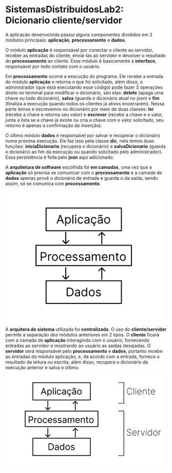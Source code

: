 # SistemasDistribuidosLab2: Dicionario cliente/servidor
A aplicação desenvolvida passui alguns componentes divididos em 3 módulos principais: **aplicação**, **processamento** 
e **dados**. 

O módulo **aplicação** é responsável por conectar o cliente ao servidor, receber as entradas do cliente, 
enviá-las ao servidor e devolver o resultado do **processamento** ao cliente. Esse módulo é basicamente a 
**interface**, responsável por todo contato com o  usuário.

Em **processamento** ocorre a execução do programa. Ele recebe a entrada do módulo **aplicação** e retorna o que foi solicitado, 
além disso, o administrador (que está executando esse código) pode fazer 3 operações direto no terminal para modificar o 
dicionário, são elas: **delete** (apaga uma chave ou todo dicionário), **salva** (guarda o dicionário atual no json) e **fim** 
(finaliza a execução quando todos os clientes já ativos encerrarem). Nessa parte lemos e escrevemos no dicionário por 
meio de duas classes: **ler** (recebe a chave e retorna seu valor) e **escrever** (recebe a chave e o valor, junta a lista 
se a chave já existe ou cria a chave com o valor solicitado, seu retorno é apenas a confirmação da inserção).

O último módulo **dados** é responsável por salvar e recuperar o dicionário numa próxima execução. Ele faz isso pela 
classe **dic**, nela temos duas funções: **iniciaDicionario** (recupera o dicionário) e **salvaDicionario** (guarda o 
dicionário ao fim da execução ou quando solicitado pelo administrador). Essa persistência é feita pelo **json** aqui adicionado.

A **arquitetura de software** escolhida foi **em camadas**, uma vez que a **aplicação** só precisa se comunicar com o 
**processamento** e a camada de **dados** apenas provê o dicionário de entrada e guarda o da saída, sendo assim, só se comunica com **processamento**.

![software](software.png)

A **arquitera de sistema** utilizada foi **centralizada**. O uso do **cliente/servidor** permite a separação dos módulos 
anteriores em 2 tipos. O **cliente** ficará com a camada de **aplicação** interagindo com o usuário, fornecendo entradas 
ao servidor e mostrando ao usuário as saídas desejadas. O **servidor** será responsável pelo **processamento** e **dados**, 
portanto recebe as entradas do módulo aplicação, e, de acordo com a entrada, fornece o resultado da leitura ou escrita, 
além disso, recupera o dicionário da execução anterior e salva o último.
![sistema](sistema.png)
